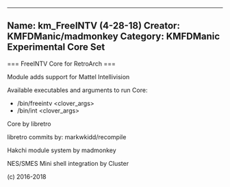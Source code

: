 -----------------------
Name: km_FreeINTV (4-28-18)
Creator: KMFDManic/madmonkey
Category: KMFDManic Experimental Core Set
-----------------------
=== FreeINTV Core for RetroArch ===

Module adds support for Mattel Intellivision

Available executables and arguments to run Core:
- /bin/freeintv <rom> <clover_args>
- /bin/int <rom> <clover_args>

Core by libretro

libretro commits by:
markwkidd/recompile

Hakchi module system by madmonkey

NES/SMES Mini shell integration by Cluster

(c) 2016-2018
